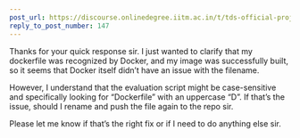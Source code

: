 ```yaml
---
post_url: https://discourse.onlinedegree.iitm.ac.in/t/tds-official-project1-discrepencies/171141/148
reply_to_post_number: 147
---
```

Thanks for your quick response sir. I just wanted to clarify that my dockerfile was recognized by Docker, and my image was successfully built, so it seems that Docker itself didn’t have an issue with the filename.

However, I understand that the evaluation script might be case-sensitive and specifically looking for “Dockerfile” with an uppercase “D”. If that’s the issue, should I rename and push the file again to the repo sir.

Please let me know if that’s the right fix or if I need to do anything else sir.